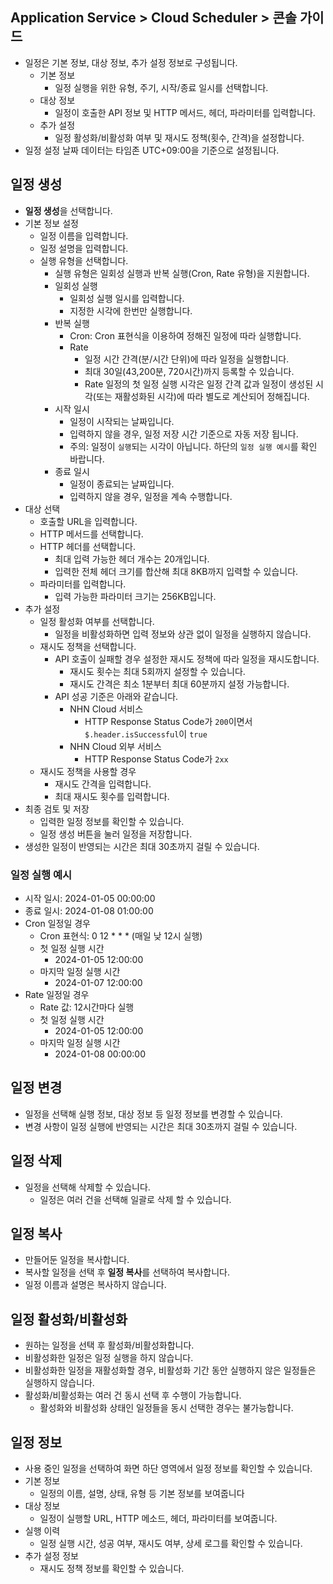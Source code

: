 ## Application Service > Cloud Scheduler > 콘솔 가이드

* 일정은 기본 정보, 대상 정보, 추가 설정 정보로 구성됩니다.
    * 기본 정보
        * 일정 실행을 위한 유형, 주기, 시작/종료 일시를 선택합니다.
    * 대상 정보
        * 일정이 호출한 API 정보 및 HTTP 메서드, 헤더, 파라미터를 입력합니다.
    * 추가 설정
        * 일정 활성화/비활성화 여부 및 재시도 정책(횟수, 간격)을 설정합니다.
* 일정 설정 날짜 데이터는 타임존 UTC+09:00을 기준으로 설정됩니다.

## 일정 생성

* **일정 생성**을 선택합니다.
* 기본 정보 설정
    * 일정 이름을 입력합니다.
    * 일정 설명을 입력합니다.
    * 실행 유형을 선택합니다.
        * 실행 유형은 일회성 실행과 반복 실행(Cron, Rate 유형)을 지원합니다.
        * 일회성 실행
            * 일회성 실행 일시를 입력합니다.
            * 지정한 시각에 한번만 실행합니다.
        * 반복 실행
            * Cron: Cron 표현식을 이용하여 정해진 일정에 따라 실행합니다.
            * Rate
                * 일정 시간 간격(분/시간 단위)에 따라 일정을 실행합니다.
                * 최대 30일(43,200분, 720시간)까지 등록할 수 있습니다.
                * Rate 일정의 첫 일정 실행 시각은 일정 간격 값과 일정이 생성된 시각(또는 재활성화된 시각)에 따라 별도로 계산되어 정해집니다.
        * 시작 일시
            * 일정이 시작되는 날짜입니다.
            * 입력하지 않을 경우, 일정 저장 시간 기준으로 자동 저장 됩니다.
            * 주의: 일정이 `실행`되는 시각이 아닙니다. 하단의 `일정 실행 예시`를 확인 바랍니다.
        * 종료 일시
            * 일정이 종료되는 날짜입니다.
            * 입력하지 않을 경우, 일정을 계속 수행합니다.
* 대상 선택
    * 호출할 URL을 입력합니다.
    * HTTP 메서드를 선택합니다.
    * HTTP 헤더를 선택합니다.
        * 최대 입력 가능한 헤더 개수는 20개입니다.
        * 입력한 전체 헤더 크기를 합산해 최대 8KB까지 입력할 수 있습니다.
    * 파라미터를 입력합니다.
        * 입력 가능한 파라미터 크기는 256KB입니다.
* 추가 설정
    * 일정 활성화 여부를 선택합니다.
        * 일정을 비활성화하면 입력 정보와 상관 없이 일정을 실행하지 않습니다.
    * 재시도 정책을 선택합니다.
        * API 호출이 실패할 경우 설정한 재시도 정책에 따라 일정을 재시도합니다.
            * 재시도 횟수는 최대 5회까지 설정할 수 있습니다.
            * 재시도 간격은 최소 1분부터 최대 60분까지 설정 가능합니다.
        * API 성공 기준은 아래와 같습니다.
            * NHN Cloud 서비스
                * HTTP Response Status Code가 `200`이면서 `$.header.isSuccessful`이 `true`
            * NHN Cloud 외부 서비스
                * HTTP Response Status Code가 `2xx`
    * 재시도 정책을 사용할 경우
        * 재시도 간격을 입력합니다.
        * 최대 재시도 횟수를 입력합니다.
* 최종 검토 및 저장
    * 입력한 일정 정보를 확인할 수 있습니다.
    * 일정 생성 버튼을 눌러 일정을 저장합니다.
* 생성한 일정이 반영되는 시간은 최대 30초까지 걸릴 수 있습니다.


### 일정 실행 예시

* 시작 일시: 2024-01-05 00:00:00
* 종료 일시: 2024-01-08 01:00:00
* Cron 일정일 경우
    * Cron 표현식: 0 12 \* \* \* (매일 낮 12시 실행)
    * 첫 일정 실행 시간
        * 2024-01-05 12:00:00
    * 마지막 일정 실행 시간
        * 2024-01-07 12:00:00
* Rate 일정일 경우
    * Rate 값: 12시간마다 실행
    * 첫 일정 실행 시간
        * 2024-01-05 12:00:00
    * 마지막 일정 실행 시간
        * 2024-01-08 00:00:00

## 일정 변경

* 일정을 선택해 실행 정보, 대상 정보 등 일정 정보를 변경할 수 있습니다.
* 변경 사항이 일정 실행에 반영되는 시간은 최대 30초까지 걸릴 수 있습니다.


## 일정 삭제

* 일정을 선택해 삭제할 수 있습니다.
    * 일정은 여러 건을 선택해 일괄로 삭제 할 수 있습니다.

## 일정 복사

* 만들어둔 일정을 복사합니다.
* 복사할 일정을 선택 후 **일정 복사**를 선택하여 복사합니다.
* 일정 이름과 설명은 복사하지 않습니다.

## 일정 활성화/비활성화

* 원하는 일정을 선택 후 활성화/비활성화합니다.
* 비활성화한 일정은 일정 실행을 하지 않습니다.
* 비활성화한 일정을 재활성화할 경우, 비활성화 기간 동안 실행하지 않은 일정들은 실행하지 않습니다.
* 활성화/비활성화는 여러 건 동시 선택 후 수행이 가능합니다.
    * 활성화와 비활성화 상태인 일정들을 동시 선택한 경우는 불가능합니다.

## 일정 정보

* 사용 중인 일정을 선택하여 화면 하단 영역에서 일정 정보를 확인할 수 있습니다.
* 기본 정보
    * 일정의 이름, 설명, 상태, 유형 등 기본 정보를 보여줍니다
* 대상 정보
    * 일정이 실행할 URL, HTTP 메소드, 헤더, 파라미터를 보여줍니다.
* 실행 이력
    * 일정 실행 시간, 성공 여부, 재시도 여부, 상세 로그를 확인할 수 있습니다.
* 추가 설정 정보
    * 재시도 정책 정보를 확인할 수 있습니다.